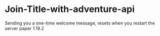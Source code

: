 # Join-Title-with-adventure-api
Sending you a one-time welcome message, resets when you restart the server
paper 1.19.2
